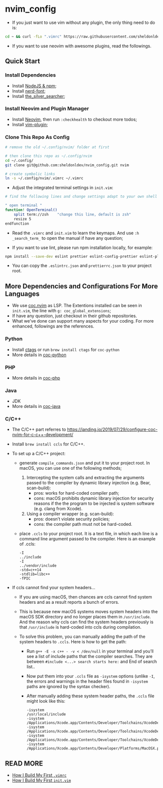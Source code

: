 # nvim_config

-   If you just want to use vim without any plugin, the only thing need to do is:

```bash
cd ~ && curl -fLo ".vimrc" https://raw.githubusercontent.com/sheldonldev/nvim_config/main/.vimrc
```

-   If you want to use neovim with awesome plugins, read the followings.

## Quick Start

### Install Dependencies

-   Install [NodeJS & npm](https://nodejs.org);
-   Install [nerd-font](https://github.com/ryanoasis/nerd-fonts#font-installation");
-   Install [the_silver_searcher](https://github.com/ggreer/the_silver_searcher);

### Install Neovim and Plugin Manager

-   Install [Neovim](https://neovim.io), then run `:checkhealth` to checkout more todos;
-   Install [vim-plugin](https://github.com/junegunn/vim-plug);

### Clone This Repo As Config

```bash
# remove the old ~/.config/nvim/ folder at first

# then clone this repo as ~/.config/nvim
cd ~/.config/
git clone git@github.com:sheldonldev/nvim_config.git nvim

# create symbolic links
ln -s ~/.config/nvim/.vimrc ~/.vimrc
```

-   Adjust the integrated terminal settings in `init.vim`:

```bash
# find the following lines and change settings adapt to your own shell

" open terminal "
function! OpenTerminal()
    split term://zsh    "change this line, default is zsh"
    resize 5
endfunction
```

-   Read the `.vimrc` and `init.vim` to learn the keymaps. And use `:h _search_term_` to open the manual if have any question;

-   If you want to use lint, please run npm installation locally, for example:

```bash
npm install --save-dev eslint prettier eslint-config-prettier eslint-plugin-prettier
```

-   You can copy the `.eslintrc.json` and `prettierrc.json` to your project root.

## More Dependencies and Configurations For More Languages

-   We use [coc.nvim](https://github.com/neoclide/coc.nvim) as LSP. The Extentions installed can be seen in `init.vim`, the line with `g: coc_global_extensions`;
-   If have any question, just checkout in their github repositories.
-   What we've done can support many aspects for your coding. For more enhanced, followings are the references.

### Python

-   Install [ctags](http://ctags.sourceforge.net/) or run `brew install ctags` for `coc-python`
-   More details in [coc-python]()

### PHP

-   More details in [coc-php](https://github.com/marlonfan/coc-phpls)

### Java

-   JDK
-   More details in [coc-java](https://github.com/neoclide/coc-java)

### C/C++

-   The C/C++ part referres to <https://ianding.io/2019/07/29/configure-coc-nvim-for-c-c++-development/>

-   Install `brew install ccls` for C/C++.

-   To set up a C/C++ project:

    -   generate `compile_commands.json` and put it to your project root. In macOS, you can use one of the following methods;
        1. Intercepting the system calls and extracting the arguments passed to the compiler by dynamic library injection (e.g. Bear, scan-build):
            - pros: works for hard-coded compiler path;
            - cons: macOS prohibits dynamic library injection for security reasons if the the program to be injected is system software (e.g. clang from Xcode).
        2. Using a compiler wrapper (e.g. scan-build):
            - pros: doesn’t violate security policies;
            - cons: the compiler path must not be hard-coded.
    -   place `.ccls` to your project root. It is a text file, in which each line is a command line argument passed to the compiler. Here is an example of .ccls:

        ```text
        -I
        ../include
        -I
        ../vendor/include
        -std=c++14
        -stdlib=libc++
        -fPIC
        ```

-   If ccls cannot find your system headers…

    -   If you are using macOS, then chances are ccls cannot find system headers and as a result reports a bunch of errors.
    -   This is because new macOS systems moves system headers into the macOS SDK directory and no longer places them in `/usr/include`. And the reason why ccls can find the system headers previously is that `/usr/include` is hard-coded into ccls during compilation.
    -   To solve this problem, you can manually adding the path of the system headers to `.ccls`. Here is how to get the path:

        -   Run `g++ -E -x c++ - -v < /dev/null` in your terminal and you’ll see a list of include paths that the compiler searches. They are between `#include <...> search starts here:` and End of search list..
        -   Now put them into your `.ccls` file as `-isystem` options (unlike `-I`, the errors and warnings in the header files found in `-isystem` paths are ignored by the syntax checker).
        -   After manually adding these system header paths, the `.ccls` file might look like this:

            ```text
            -isystem
            /usr/local/include
            -isystem
            /Applications/Xcode.app/Contents/Developer/Toolchains/XcodeDefault.xctoolchain/usr/include/c++/v1
            -isystem
            /Applications/Xcode.app/Contents/Developer/Toolchains/XcodeDefault.xctoolchain/usr/lib/clang/10.0.1/include
            -isystem
            /Applications/Xcode.app/Contents/Developer/Toolchains/XcodeDefault.xctoolchain/usr/include
            -isystem
            /Applications/Xcode.app/Contents/Developer/Platforms/MacOSX.platform/Developer/SDKs/MacOSX10.14.sdk/usr/include
            ```

## READ MORE

-   [How I Build My First `.vimrc`](https://doc.sheldonl.dev/working-env/vim-based-workspace/make-vim-awesome.md)
-   [How I Build My First `init.vim`](https://doc.sheldonl.dev/working-env/vim-based-workspace/nvim-for-web-dev.md)

